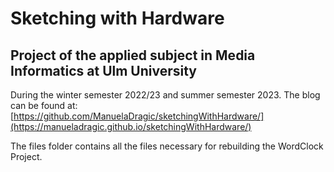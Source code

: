 # Sketching with Hardware

## Project of the applied subject in Media Informatics at Ulm University

During the winter semester 2022/23 and summer semester 2023. 
The blog can be found at: [https://github.com/ManuelaDragic/sketchingWithHardware/](https://manueladragic.github.io/sketchingWithHardware/)

The files folder contains all the files necessary for rebuilding the WordClock Project.

